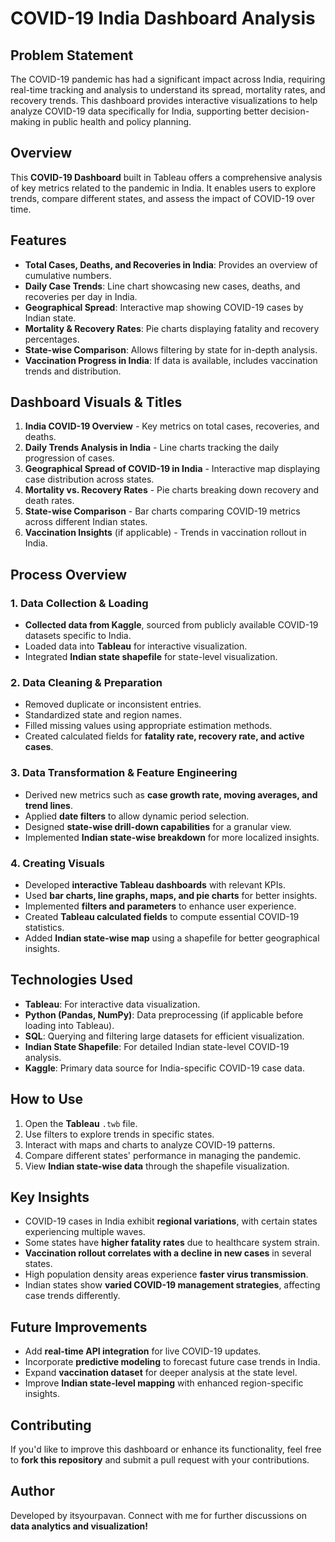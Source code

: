 # COVID-19 India Dashboard Analysis

## Problem Statement
The COVID-19 pandemic has had a significant impact across India, requiring real-time tracking and analysis to understand its spread, mortality rates, and recovery trends. This dashboard provides interactive visualizations to help analyze COVID-19 data specifically for India, supporting better decision-making in public health and policy planning.

## Overview
This **COVID-19 Dashboard** built in Tableau offers a comprehensive analysis of key metrics related to the pandemic in India. It enables users to explore trends, compare different states, and assess the impact of COVID-19 over time.

## Features
- **Total Cases, Deaths, and Recoveries in India**: Provides an overview of cumulative numbers.
- **Daily Case Trends**: Line chart showcasing new cases, deaths, and recoveries per day in India.
- **Geographical Spread**: Interactive map showing COVID-19 cases by Indian state.
- **Mortality & Recovery Rates**: Pie charts displaying fatality and recovery percentages.
- **State-wise Comparison**: Allows filtering by state for in-depth analysis.
- **Vaccination Progress in India**: If data is available, includes vaccination trends and distribution.

## Dashboard Visuals & Titles
1. **India COVID-19 Overview** - Key metrics on total cases, recoveries, and deaths.
2. **Daily Trends Analysis in India** - Line charts tracking the daily progression of cases.
3. **Geographical Spread of COVID-19 in India** - Interactive map displaying case distribution across states.
4. **Mortality vs. Recovery Rates** - Pie charts breaking down recovery and death rates.
5. **State-wise Comparison** - Bar charts comparing COVID-19 metrics across different Indian states.
6. **Vaccination Insights** (if applicable) - Trends in vaccination rollout in India.

## Process Overview
### 1. Data Collection & Loading
- **Collected data from Kaggle**, sourced from publicly available COVID-19 datasets specific to India.
- Loaded data into **Tableau** for interactive visualization.
- Integrated **Indian state shapefile** for state-level visualization.

### 2. Data Cleaning & Preparation
- Removed duplicate or inconsistent entries.
- Standardized state and region names.
- Filled missing values using appropriate estimation methods.
- Created calculated fields for **fatality rate, recovery rate, and active cases**.

### 3. Data Transformation & Feature Engineering
- Derived new metrics such as **case growth rate, moving averages, and trend lines**.
- Applied **date filters** to allow dynamic period selection.
- Designed **state-wise drill-down capabilities** for a granular view.
- Implemented **Indian state-wise breakdown** for more localized insights.

### 4. Creating Visuals
- Developed **interactive Tableau dashboards** with relevant KPIs.
- Used **bar charts, line graphs, maps, and pie charts** for better insights.
- Implemented **filters and parameters** to enhance user experience.
- Created **Tableau calculated fields** to compute essential COVID-19 statistics.
- Added **Indian state-wise map** using a shapefile for better geographical insights.

## Technologies Used
- **Tableau**: For interactive data visualization.
- **Python (Pandas, NumPy)**: Data preprocessing (if applicable before loading into Tableau).
- **SQL**: Querying and filtering large datasets for efficient visualization.
- **Indian State Shapefile**: For detailed Indian state-level COVID-19 analysis.
- **Kaggle**: Primary data source for India-specific COVID-19 case data.

## How to Use
1. Open the **Tableau** `.twb` file.
2. Use filters to explore trends in specific states.
3. Interact with maps and charts to analyze COVID-19 patterns.
4. Compare different states' performance in managing the pandemic.
5. View **Indian state-wise data** through the shapefile visualization.

## Key Insights
- COVID-19 cases in India exhibit **regional variations**, with certain states experiencing multiple waves.
- Some states have **higher fatality rates** due to healthcare system strain.
- **Vaccination rollout correlates with a decline in new cases** in several states.
- High population density areas experience **faster virus transmission**.
- Indian states show **varied COVID-19 management strategies**, affecting case trends differently.

## Future Improvements
- Add **real-time API integration** for live COVID-19 updates.
- Incorporate **predictive modeling** to forecast future case trends in India.
- Expand **vaccination dataset** for deeper analysis at the state level.
- Improve **Indian state-level mapping** with enhanced region-specific insights.

## Contributing
If you'd like to improve this dashboard or enhance its functionality, feel free to **fork this repository** and submit a pull request with your contributions.

## Author
Developed by itsyourpavan. Connect with me for further discussions on **data analytics and visualization!**

